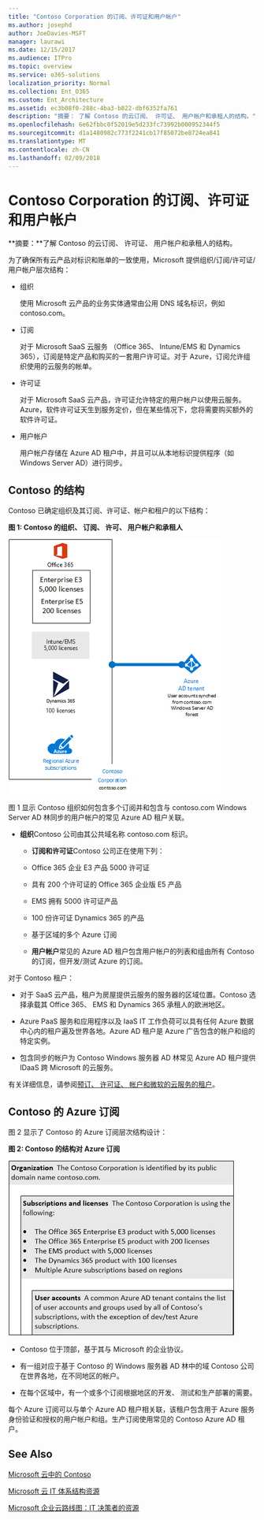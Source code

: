 ```yaml
---
title: "Contoso Corporation 的订阅、许可证和用户帐户"
ms.author: josephd
author: JoeDavies-MSFT
manager: laurawi
ms.date: 12/15/2017
ms.audience: ITPro
ms.topic: overview
ms.service: o365-solutions
localization_priority: Normal
ms.collection: Ent_O365
ms.custom: Ent_Architecture
ms.assetid: ec3b08f0-288c-4ba3-b822-dbf6352fa761
description: "摘要： 了解 Contoso 的云订阅、 许可证、 用户帐户和承租人的结构。"
ms.openlocfilehash: 6e62fbbc0f52019e5d233fc73992b000952344f5
ms.sourcegitcommit: d1a1480982c773f2241cb17f85072be8724ea841
ms.translationtype: MT
ms.contentlocale: zh-CN
ms.lasthandoff: 02/09/2018
---
```

# <a name="subscriptions-licenses-and-user-accounts-for-the-contoso-corporation"></a>Contoso Corporation 的订阅、许可证和用户帐户

 **摘要：**了解 Contoso 的云订阅、 许可证、 用户帐户和承租人的结构。
  
为了确保所有云产品对标识和账单的一致使用，Microsoft 提供组织/订阅/许可证/用户帐户层次结构：
  
- 组织
    
    使用 Microsoft 云产品的业务实体通常由公用 DNS 域名标识，例如 contoso.com。
    
- 订阅
    
    对于 Microsoft SaaS 云服务 （Office 365、 Intune/EMS 和 Dynamics 365），订阅是特定产品和购买的一套用户许可证。对于 Azure，订阅允许组织使用的云服务的帐单。
    
- 许可证
    
    对于 Microsoft SaaS 云产品，许可证允许特定的用户帐户以使用云服务。Azure，软件许可证天生到服务定价，但在某些情况下，您将需要购买额外的软件许可证。
    
- 用户帐户
    
    用户帐户存储在 Azure AD 租户中，并且可以从本地标识提供程序（如 Windows Server AD）进行同步。
    
## <a name="contosos-structure"></a>Contoso 的结构

Contoso 已确定组织及其订阅、许可证、帐户和租户的以下结构：
  
**图 1: Contoso 的组织、 订阅、 许可、 用户帐户和承租人**

![Contoso 的组织、订阅、许可证、用户帐户和租户](images/Contoso_Poster/Subscriptions.png)
  
图 1 显示 Contoso 组织如何包含多个订阅并和包含与 contoso.com Windows Server AD 林同步的用户帐户的常见 Azure AD 租户关联。
  
- **组织**Contoso 公司由其公共域名称 contoso.com 标识。
    
  - **订阅和许可证**Contoso 公司正在使用下列：
    
  - Office 365 企业 E3 产品 5000 许可证
    
  - 具有 200 个许可证的 Office 365 企业版 E5 产品
    
  - EMS 拥有 5000 许可证产品
    
  - 100 份许可证 Dynamics 365 的产品
    
  - 基于区域的多个 Azure 订阅
    
  - **用户帐户**常见的 Azure AD 租户包含用户帐户的列表和组由所有 Contoso 的订阅，但开发/测试 Azure 的订阅。
    
对于 Contoso 租户：
  
- 对于 SaaS 云产品，租户为房屋提供云服务的服务器的区域位置。Contoso 选择承载其 Office 365、 EMS 和 Dynamics 365 承租人的欧洲地区。 
    
- Azure PaaS 服务和应用程序以及 IaaS IT 工作负荷可以具有任何 Azure 数据中心内的租户遍及世界各地。Azure AD 租户是 Azure 广告包含的帐户和组的特定实例。
    
- 包含同步的帐户为 Contoso Windows 服务器 AD 林常见 Azure AD 租户提供 IDaaS 跨 Microsoft 的云服务。
    
有关详细信息，请参阅[预订、 许可证、 帐户和微软的云服务的租户](subscriptions-licenses-accounts-and-tenants-for-microsoft-cloud-offerings.md)。
  
## <a name="contosos-azure-subscriptions"></a>Contoso 的 Azure 订阅

图 2 显示了 Contoso 的 Azure 订阅层次结构设计：
  
**图 2: Contoso 的结构对 Azure 订阅**

![Contoso 的 Azure 订阅结构](images/Contoso_Poster/Subscriptions_Nested.png)
  
- Contoso 位于顶部，基于其与 Microsoft 的企业协议。
    
- 有一组对应于基于 Contoso 的 Windows 服务器 AD 林中的域 Contoso 公司在世界各地，在不同地区的帐户。
    
- 在每个区域中，有一个或多个订阅根据地区的开发、 测试和生产部署的需要。
    
每个 Azure 订阅可以与单个 Azure AD 租户相关联，该租户包含用于 Azure 服务身份验证和授权的用户帐户和组。生产订阅使用常见的 Contoso Azure AD 租户。
  
## <a name="see-also"></a>See Also

[Microsoft 云中的 Contoso](contoso-in-the-microsoft-cloud.md)
  
[Microsoft 云 IT 体系结构资源](microsoft-cloud-it-architecture-resources.md)

[Microsoft 企业云路线图：IT 决策者的资源](https://sway.com/FJ2xsyWtkJc2taRD)




